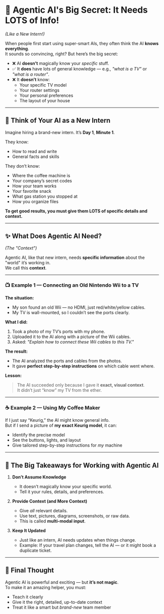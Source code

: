 # 🧠 Agentic AI's Big Secret: It Needs LOTS of Info!  
*(Like a New Intern!)*

When people first start using super-smart AIs, they often think the AI **knows everything**.  
It sounds so convincing, right? But here’s the big secret:

- ❌ AI **doesn’t** magically know your *specific* stuff.  
- ✅ It **does** have lots of general knowledge — e.g., *"what is a TV"* or *"what is a router"*.  
- ❌ It **doesn’t** know:
  - Your specific TV model
  - Your router settings
  - Your personal preferences
  - The layout of your house

---

## 💼 Think of Your AI as a New Intern

Imagine hiring a brand-new intern. It’s **Day 1**, **Minute 1**.  

They know:
- How to read and write  
- General facts and skills  

They don’t know:
- Where the coffee machine is  
- Your company’s secret codes  
- How your team works  
- Your favorite snack  
- What gas station you stopped at  
- How you organize files  

**To get good results, you must give them LOTS of specific details and context.**

---

## ✨ What Does Agentic AI Need?  
*(The "Context")*

Agentic AI, like that new intern, needs **specific information** about the "world" it’s working in.  
We call this **context**.

---

### 📺 Example 1 — Connecting an Old Nintendo Wii to a TV

**The situation:**  
- My son found an old Wii — no HDMI, just red/white/yellow cables.  
- My TV is wall-mounted, so I couldn’t see the ports clearly.  

**What I did:**  
1. Took a photo of my TV’s ports with my phone.  
2. Uploaded it to the AI along with a picture of the Wii cables.  
3. Asked: *"Explain how to connect these Wii cables to this TV."*

**The result:**  
- The AI analyzed the ports and cables from the photos.  
- It gave **perfect step-by-step instructions** on which cable went where.  

**Lesson:**  
> The AI succeeded only because I gave it **exact, visual context**.  
> It didn’t just “know” my TV from the ether.

---

### ☕ Example 2 — Using My Coffee Maker

If I just say “Keurig,” the AI might know general info.  
But if I send a picture of **my exact Keurig model**, it can:

- Identify the precise model  
- See the buttons, lights, and layout  
- Give tailored step-by-step instructions for *my* machine  

---

## 🚀 The Big Takeaways for Working with Agentic AI

1. **Don’t Assume Knowledge**  
   - It doesn’t magically know your specific world.  
   - Tell it your rules, details, and preferences.

2. **Provide Context (and More Context)**  
   - Give *all* relevant details.  
   - Use text, pictures, diagrams, screenshots, or raw data.  
   - This is called **multi-modal input**.

3. **Keep It Updated**  
   - Just like an intern, AI needs updates when things change.  
   - Example: If your travel plan changes, tell the AI — or it might book a duplicate ticket.

---

## 🎯 Final Thought

Agentic AI is powerful and exciting — but **it’s not magic**.  
To make it an amazing helper, you must:

- Teach it clearly  
- Give it the right, detailed, up-to-date context  
- Treat it like a smart but *brand-new* team member  
